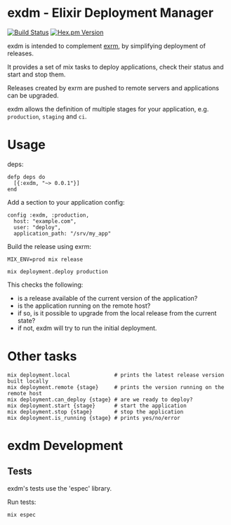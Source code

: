 # exdm - Elixir Deployment Manager

[![Build Status](https://api.travis-ci.org/joeyates/exdm.svg)][Continuous Integration]
[![Hex.pm Version](http://img.shields.io/hexpm/v/exdm.svg)][Hex Package]

[Source Code]: https://github.com/joeyates/exdm "Source code at GitHub"
[Continuous Integration]: http://travis-ci.org/joeyates/exdm "Build status by Travis-CI"
[Hex Package]: https://hex.pm/packages/exdm "Hex Package"

exdm is intended to complement [exrm], by simplifying deployment of releases.


It provides a set of mix tasks to deploy applications, check their status and
start and stop them.

Releases created by exrm are pushed to remote servers and applications can be upgraded.

exdm allows the definition of multiple stages for your application, e.g.
`production`, `staging` and `ci`.

[exrm]: https://hexdocs.pm/exrm/extra-getting-started.html "exrm Documentation"

# Usage

deps:
```
defp deps do
  [{:exdm, "~> 0.0.1"}]
end
```

Add a section to your application config:
```
config :exdm, :production,
  host: "example.com",
  user: "deploy",
  application_path: "/srv/my_app"
```

Build the release using exrm:

```
MIX_ENV=prod mix release
```

```
mix deployment.deploy production
```

This checks the following:
* is a release available of the current version of the application?
* is the application running on the remote host?
* if so, is it possible to upgrade from the local release from the current state?
* if not, exdm will try to run the initial deployment.

# Other tasks

```
mix deployment.local              # prints the latest release version built locally
mix deployment.remote {stage}     # prints the version running on the remote host
mix deployment.can_deploy {stage} # are we ready to deploy?
mix deployment.start {stage}      # start the application
mix deployment.stop {stage}       # stop the application
mix deployment.is_running {stage} # prints yes/no/error
```

# exdm Development

## Tests

exdm's tests use the 'espec' library.

Run tests:
```
mix espec
```
